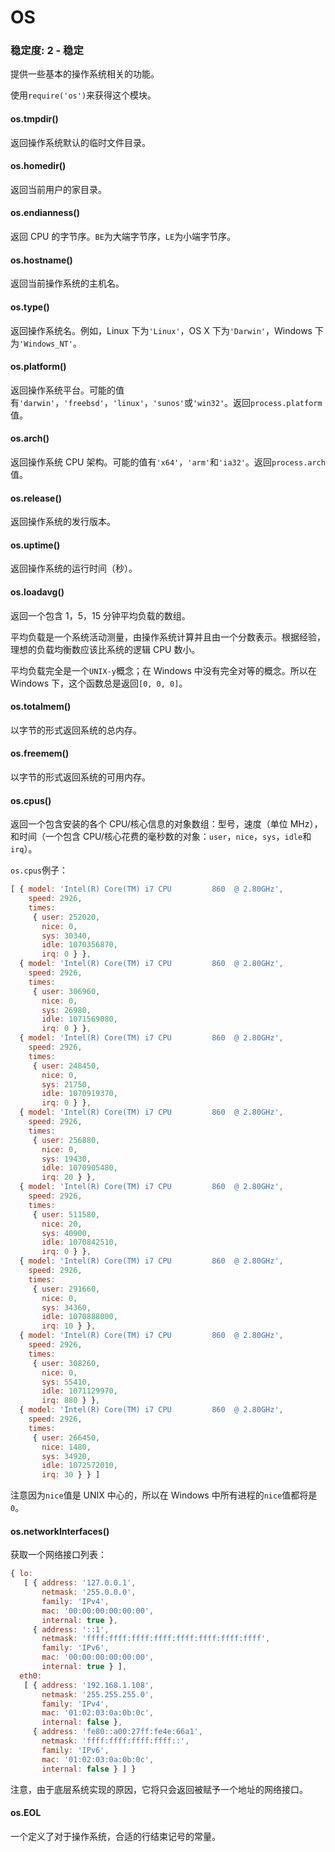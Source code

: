# OS

### 稳定度: 2 - 稳定

提供一些基本的操作系统相关的功能。

使用`require('os')`来获得这个模块。

#### os.tmpdir()

返回操作系统默认的临时文件目录。

#### os.homedir()

返回当前用户的家目录。

#### os.endianness()

返回 CPU 的字节序。`BE`为大端字节序，`LE`为小端字节序。

#### os.hostname()

返回当前操作系统的主机名。

#### os.type()

返回操作系统名。例如，Linux 下为`'Linux'`，OS X 下为`'Darwin'`，Windows 下为`'Windows_NT'`。

#### os.platform()

返回操作系统平台。可能的值有`'darwin'`，`'freebsd'`，`'linux'`，`'sunos'`或`'win32'`。返回`process.platform`值。

#### os.arch()

返回操作系统 CPU 架构。可能的值有`'x64'`，`'arm'`和`'ia32'`。返回`process.arch`值。

#### os.release()

返回操作系统的发行版本。

#### os.uptime()

返回操作系统的运行时间（秒）。

#### os.loadavg()

返回一个包含 1，5，15 分钟平均负载的数组。

平均负载是一个系统活动测量，由操作系统计算并且由一个分数表示。根据经验，理想的负载均衡数应该比系统的逻辑 CPU 数小。

平均负载完全是一个`UNIX-y`概念；在 Windows 中没有完全对等的概念。所以在 Windows 下，这个函数总是返回`[0, 0, 0]`。

#### os.totalmem()

以字节的形式返回系统的总内存。

#### os.freemem()

以字节的形式返回系统的可用内存。

#### os.cpus()

返回一个包含安装的各个 CPU/核心信息的对象数组：型号，速度（单位 MHz），和时间（一个包含 CPU/核心花费的毫秒数的对象：`user`，`nice`，`sys`，`idle`和`irq`）。

`os.cpus`例子：

```js
[ { model: 'Intel(R) Core(TM) i7 CPU         860  @ 2.80GHz',
    speed: 2926,
    times:
     { user: 252020,
       nice: 0,
       sys: 30340,
       idle: 1070356870,
       irq: 0 } },
  { model: 'Intel(R) Core(TM) i7 CPU         860  @ 2.80GHz',
    speed: 2926,
    times:
     { user: 306960,
       nice: 0,
       sys: 26980,
       idle: 1071569080,
       irq: 0 } },
  { model: 'Intel(R) Core(TM) i7 CPU         860  @ 2.80GHz',
    speed: 2926,
    times:
     { user: 248450,
       nice: 0,
       sys: 21750,
       idle: 1070919370,
       irq: 0 } },
  { model: 'Intel(R) Core(TM) i7 CPU         860  @ 2.80GHz',
    speed: 2926,
    times:
     { user: 256880,
       nice: 0,
       sys: 19430,
       idle: 1070905480,
       irq: 20 } },
  { model: 'Intel(R) Core(TM) i7 CPU         860  @ 2.80GHz',
    speed: 2926,
    times:
     { user: 511580,
       nice: 20,
       sys: 40900,
       idle: 1070842510,
       irq: 0 } },
  { model: 'Intel(R) Core(TM) i7 CPU         860  @ 2.80GHz',
    speed: 2926,
    times:
     { user: 291660,
       nice: 0,
       sys: 34360,
       idle: 1070888000,
       irq: 10 } },
  { model: 'Intel(R) Core(TM) i7 CPU         860  @ 2.80GHz',
    speed: 2926,
    times:
     { user: 308260,
       nice: 0,
       sys: 55410,
       idle: 1071129970,
       irq: 880 } },
  { model: 'Intel(R) Core(TM) i7 CPU         860  @ 2.80GHz',
    speed: 2926,
    times:
     { user: 266450,
       nice: 1480,
       sys: 34920,
       idle: 1072572010,
       irq: 30 } } ] 
```

注意因为`nice`值是 UNIX 中心的，所以在 Windows 中所有进程的`nice`值都将是`0`。

#### os.networkInterfaces()

获取一个网络接口列表：

```js
{ lo:
   [ { address: '127.0.0.1',
       netmask: '255.0.0.0',
       family: 'IPv4',
       mac: '00:00:00:00:00:00',
       internal: true },
     { address: '::1',
       netmask: 'ffff:ffff:ffff:ffff:ffff:ffff:ffff:ffff',
       family: 'IPv6',
       mac: '00:00:00:00:00:00',
       internal: true } ],
  eth0:
   [ { address: '192.168.1.108',
       netmask: '255.255.255.0',
       family: 'IPv4',
       mac: '01:02:03:0a:0b:0c',
       internal: false },
     { address: 'fe80::a00:27ff:fe4e:66a1',
       netmask: 'ffff:ffff:ffff:ffff::',
       family: 'IPv6',
       mac: '01:02:03:0a:0b:0c',
       internal: false } ] } 
```

注意，由于底层系统实现的原因，它将只会返回被赋予一个地址的网络接口。

#### os.EOL

一个定义了对于操作系统，合适的行结束记号的常量。
